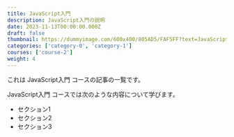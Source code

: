 ```yaml
---
title: JavaScript入門
description: JavaScript入門の説明
date: 2023-11-13T00:00:00.000Z
draft: false
thumbnail: https://dummyimage.com/600x400/805AD5/FAF5FF?text=JavaScript%E5%85%A5%E9%96%80
categories: ['category-0', 'category-1']
courses: ['course-2']
weight: 4
---
```


これは JavaScript入門 コースの記事の一覧です。

  JavaScript入門 コースでは次のような内容について学びます。

  - セクション1
  - セクション2
  - セクション3